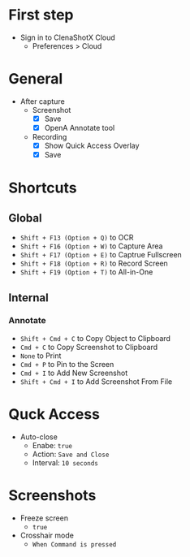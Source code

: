 # First step

- Sign in to ClenaShotX Cloud
  - Preferences > Cloud

# General

- After capture
  - Screenshot
    - [x] Save
    - [x] OpenA Annotate tool
  - Recording
    - [x] Show Quick Access Overlay
    - [x] Save

# Shortcuts

## Global

- `Shift + F13 (Option + Q)` to OCR
- `Shift + F16 (Option + W)` to Capture Area
- `Shift + F17 (Option + E)` to Captrue Fullscreen
- `Shift + F18 (Option + R)` to Record Screen
- `Shift + F19 (Option + T)` to All-in-One

## Internal

### Annotate

- `Shift + Cmd + C` to Copy Object to Clipboard
- `Cmd + C` to Copy Screenshot to Clipboard
- `None` to Print
- `Cmd + P` to Pin to the Screen
- `Cmd + I` to Add New Screenshot
- `Shift + Cmd + I` to Add Screenshot From File

# Quck Access

- Auto-close
  - Enabe: `true`
  - Action: `Save and Close`
  - Interval: `10 seconds`

# Screenshots

- Freeze screen
  - `true`
- Crosshair mode
  - `When Command is pressed`

